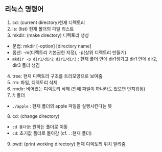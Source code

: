 ## 리눅스 명령어
1. cd: (current directory)현재 디렉토리
2. ls: (list) 현재 폴더의 파일 리스트
3. mkdir: (make directory) 디렉토리 생성 
  - 문법: mkdir [-option] [directory name] 
  - 옵션: -m(디렉토리 기본권한 지정), -p(상위 디렉토리 만들기)
  - `mkdir -p dir1/dir2 dir1/dir3` : 현재 폴더 안에 dir1생기고 dir1 안에 dir2, dir3 폴더 생김 
4. tree: 현재 디렉토리 구조를 트리모양으로 보여줌
5. rm: 파일, 디렉토리 삭제
6. rmdir: 비어있는 디렉토리 삭제 (안에 파일이 하나라도 있으면 안지워짐)
7. /: 폴더
  - `./apple` : 현재 폴더의 apple 파일을 실행시킨다는 뜻
8. cd: (change directory) 
  - `cd 폴더명`: 원하는 폴더로 이동
  - `cd`: 초기값 폴더로 돌아감 (cf.  . :현재 폴더)
9. pwd: (print working directory) 현재 디렉토리 위치 알려줌
